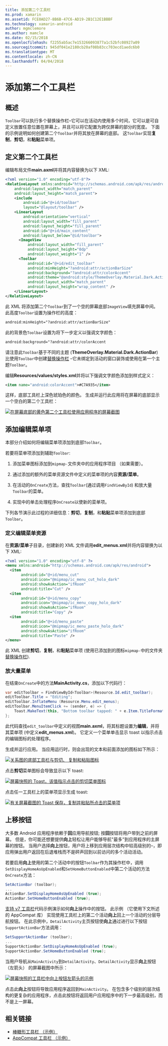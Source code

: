```yaml
---
title: 添加第二个工具栏
ms.prod: xamarin
ms.assetid: FCE0AD27-8B6B-47C6-AD19-2B1C12E1BBBF
ms.technology: xamarin-android
author: mgmclemore
ms.author: mamcle
ms.date: 02/15/2018
ms.openlocfilehash: f2255ab5ac7e153266093877a1c52bfc08927a09
ms.sourcegitcommit: 945df041e2180cb20af08b83cc703ecd1aedc6b0
ms.translationtype: MT
ms.contentlocale: zh-CN
ms.lasthandoff: 04/04/2018
---
```

# <a name="adding-a-second-toolbar"></a>添加第二个工具栏


## <a name="overview"></a>概述 

`Toolbar`可以执行多个替换操作栏&ndash;它可以在活动内使用多个时间，它可以是可自定义放置任意位置在屏幕上，并且可以将它配置为跨仅屏幕的部分的宽度。 下面的示例说明如何创建第二个`Toolbar`并将其放在屏幕的底部。 这`Toolbar`实现**复制**，**剪切**，和**粘贴**菜单项。 


## <a name="define-the-second-toolbar"></a>定义第二个工具栏 

编辑布局文件**main.axml**并将其内容替换为以下 XML:

```xml
<?xml version="1.0" encoding="utf-8"?>
<RelativeLayout xmlns:android="http://schemas.android.com/apk/res/android"
    android:layout_width="match_parent"
    android:layout_height="match_parent">
    <include
        android:id="@+id/toolbar"
        layout="@layout/toolbar" />
    <LinearLayout
        android:orientation="vertical"
        android:layout_width="fill_parent"
        android:layout_height="fill_parent"
        android:id="@+id/main_content"
        android:layout_below="@id/toolbar">
      <ImageView
          android:layout_width="fill_parent"
          android:layout_height="0dp"
          android:layout_weight="1" />
      <Toolbar
          android:id="@+id/edit_toolbar"
          android:minHeight="?android:attr/actionBarSize"
          android:background="?android:attr/colorAccent"
          android:theme="@android:style/ThemeOverlay.Material.Dark.ActionBar"
          android:layout_width="match_parent"
          android:layout_height="wrap_content" />
    </LinearLayout>
</RelativeLayout>
```

此 XML 将添加第二个`Toolbar`到了一个空的屏幕底部`ImageView`填充屏幕中间。 此高度`Toolbar`设置为操作栏的高度： 

```xml
android:minHeight="?android:attr/actionBarSize"
```

此的背景色`Toolbar`设置为将下一步定义以强调文字颜色：

```xml
android:background="?android:attr/colorAccent
```

请注意此`Toolbar`基于不同的主题 (**ThemeOverlay.Material.Dark.ActionBar**) 比使用`Toolbar`中创建[替换操作栏](~/android/user-interface/controls/tool-bar/replacing-the-action-bar.md) &ndash;它未绑定到活动的窗口装饰或使用在第一个主题`Toolbar`。

编辑**Resources/values/styles.xml**并将以下强调文字颜色添加到样式定义： 

```xml
<item name="android:colorAccent">#C7A935</item>
```

这样，底部工具栏上深色琥珀色的颜色。 生成并运行此应用将在屏幕的底部显示一个空白的第二个工具栏： 

[![在屏幕底部的黄色第二个工具栏使用应用程序的屏幕截图](adding-a-second-toolbar-images/01-second-toolbar-sml.png)](adding-a-second-toolbar-images/01-second-toolbar.png#lightbox)


 
## <a name="add-edit-menu-items"></a>添加编辑菜单项 

本部分介绍如何将编辑菜单项添加到底部`Toolbar`。 

若要将菜单项添加到辅助`Toolbar`: 

1.  添加菜单图标添加到`mipmap-`文件夹中的应用程序项目 （如果需要）。

2.  通过添加的额外的菜单资源文件中定义的菜单项的内容**资源/菜单**。 

3.  在活动的`OnCreate`方法，查找`Toolbar`(通过调用`FindViewById`) 和放大量`Toolbar`的菜单。

4.  实现中的单击处理程序`OnCreate`以使新的菜单项。 

下列各节演示此过程的详细信息：**剪切**，**复制**，和**粘贴**菜单项添加到底部`Toolbar`。 



### <a name="define-the-edit-menu-resource"></a>定义编辑菜单资源

在**资源/菜单**子目录，创建新的 XML 文件调用**edit_menus.xml**并将内容替换为以下 XML:

```xml
<?xml version="1.0" encoding="utf-8" ?>
<menu xmlns:android="http://schemas.android.com/apk/res/android">
  <item
       android:id="@+id/menu_cut"
       android:icon="@mipmap/ic_menu_cut_holo_dark"
       android:showAsAction="ifRoom"
       android:title="Cut" />
  <item
       android:id="@+id/menu_copy"
       android:icon="@mipmap/ic_menu_copy_holo_dark"
       android:showAsAction="ifRoom"
       android:title="Copy" />
  <item
       android:id="@+id/menu_paste"
       android:icon="@mipmap/ic_menu_paste_holo_dark"
       android:showAsAction="ifRoom"
       android:title="Paste" />
</menu>
```

此 XML 创建**剪切**，**复制**，和**粘贴**菜单项 (使用已添加到的图标`mipmap-`中的文件夹[替换操作栏](~/android/user-interface/controls/tool-bar/replacing-the-action-bar.md)).



### <a name="inflate-the-menus"></a>放大量菜单

在结束`OnCreate`中的方法**MainActivity.cs**，添加以下代码行： 

```csharp
var editToolbar = FindViewById<Toolbar>(Resource.Id.edit_toolbar);
editToolbar.Title = "Editing";
editToolbar.InflateMenu (Resource.Menu.edit_menus);
editToolbar.MenuItemClick += (sender, e) => {
    Toast.MakeText(this, "Bottom toolbar tapped: " + e.Item.TitleFormatted, ToastLength.Short).Show();
};
```

此代码查找`edit_toolbar`中定义的视图**main.axml**，将其标题设置为**编辑**，并将其菜单项 (中定义**edit_menus.xml**)。 它定义一个菜单单击显示 toast 以指示点击的编辑图标的处理程序。 

生成并运行应用。 当应用运行时，则会出现的文本和前面添加的图标如下所示： 

[![关系图的底部工具栏与剪切、 复制和粘贴图标](adding-a-second-toolbar-images/02-bottom-toolbar-sml.png)](adding-a-second-toolbar-images/02-bottom-toolbar.png#lightbox)

点击**剪切**菜单图标会导致显示以下 toast: 

[![屏幕快照的 Toast，该值指示点击的剪切菜单图标](adding-a-second-toolbar-images/03-bottom-tapped-sml.png)](adding-a-second-toolbar-images/03-bottom-tapped.png#lightbox)

点击任一工具栏上的菜单项显示生成 toast: 

[![有关屏幕截图的 Toast 保存，复制并粘贴所点击的菜单项](adding-a-second-toolbar-images/04-menu-action-sml.png)](adding-a-second-toolbar-images/04-menu-action.png#lightbox)



## <a name="the-up-button"></a>上移按钮 

大多数 Android 应用程序依赖于**回**应用导航按钮; 按**回**按钮将用户带到之前的屏幕。
但是，你可能还想要提供**向上**轻松让用户能够导航"最多"到应用程序的主屏幕的按钮。 当用户选择**向上**按钮，用户将上移到应用层次结构中较高级别的&ndash;，即应用弹出用户返回在后退堆栈而不是砰声回到以前访问的多个活动活动。 

若要启用**向上**使用的第二个活动中的按钮`Toolbar`作为其操作栏中，调用`SetDisplayHomeAsUpEnabled`和`SetHomeButtonEnabled`中第二个活动的方法`OnCreate`方法：

```csharp
SetActionBar (toolbar);
...
ActionBar.SetDisplayHomeAsUpEnabled (true);
ActionBar.SetHomeButtonEnabled (true);
```

[支持 v7 工具栏](https://developer.xamarin.com/samples/monodroid/Supportv7/AppCompat/Toolbar/)代码示例演示如何**向上**操作中的按钮。 此示例 （它使用下文所述的 AppCompat 库） 实现使用工具栏上的第二个活动**向上**回上一个活动的分层导航按钮。 在此示例中，`DetailActivity`主页按钮使**向上**通过进行以下按钮`SupportActionBar`方法调用： 

```csharp
SetSupportActionBar (toolbar);
...
SupportActionBar.SetDisplayHomeAsUpEnabled (true);
SupportActionBar.SetHomeButtonEnabled (true);
```

当用户导航从`MainActivity`到`DetailActivity`、`DetailActivity`显示**向上**按钮 （左箭头） 的屏幕截图中所示：

[![屏幕快照的工具栏中向上按钮左箭头的示例](adding-a-second-toolbar-images/05-up-button-sml.png)](adding-a-second-toolbar-images/05-up-button.png#lightbox)

点击此**向上**按钮将导致应用程序返回到`MainActivity`。 在包含多个级别的层次结构的更复杂的应用程序，点击此按钮将返回用户应用程序中的下一步最高级别，而不是上一屏幕。 



## <a name="related-links"></a>相关链接

- [棒糖形工具栏 （示例）](https://developer.xamarin.com/samples/monodroid/android5.0/Toolbar/)
- [AppCompat 工具栏 （示例）](https://developer.xamarin.com/samples/monodroid/Supportv7/AppCompat/Toolbar/)
